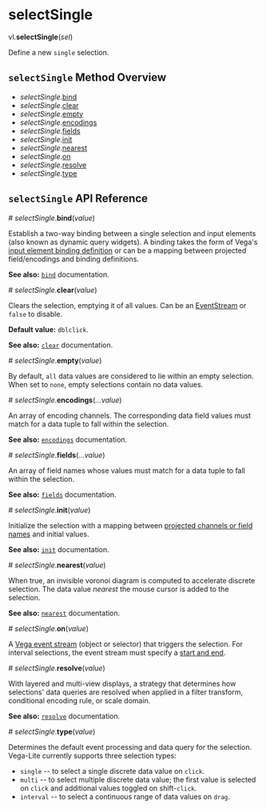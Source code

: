# selectSingle

vl.<b>selectSingle</b>(<em>sel</em>)

Define a new <code>single</code> selection.

## <code>selectSingle</code> Method Overview

* <em>selectSingle</em>.<a href="#bind">bind</a>
* <em>selectSingle</em>.<a href="#clear">clear</a>
* <em>selectSingle</em>.<a href="#empty">empty</a>
* <em>selectSingle</em>.<a href="#encodings">encodings</a>
* <em>selectSingle</em>.<a href="#fields">fields</a>
* <em>selectSingle</em>.<a href="#init">init</a>
* <em>selectSingle</em>.<a href="#nearest">nearest</a>
* <em>selectSingle</em>.<a href="#on">on</a>
* <em>selectSingle</em>.<a href="#resolve">resolve</a>
* <em>selectSingle</em>.<a href="#type">type</a>

## <code>selectSingle</code> API Reference

<a name="bind">#</a>
<em>selectSingle</em>.<b>bind</b>(<em>value</em>)

Establish a two-way binding between a single selection and input elements
(also known as dynamic query widgets). A binding takes the form of
Vega's [input element binding definition](https://vega.github.io/vega/docs/signals/#bind)
or can be a mapping between projected field/encodings and binding definitions.

__See also:__ [`bind`](https://vega.github.io/vega-lite/docs/bind.html) documentation.

<a name="clear">#</a>
<em>selectSingle</em>.<b>clear</b>(<em>value</em>)

Clears the selection, emptying it of all values. Can be an
[EventStream](https://vega.github.io/vega/docs/event-streams/) or `false` to disable.

__Default value:__ `dblclick`.

__See also:__ [`clear`](https://vega.github.io/vega-lite/docs/clear.html) documentation.

<a name="empty">#</a>
<em>selectSingle</em>.<b>empty</b>(<em>value</em>)

By default, `all` data values are considered to lie within an empty selection.
When set to `none`, empty selections contain no data values.

<a name="encodings">#</a>
<em>selectSingle</em>.<b>encodings</b>(<em>...value</em>)

An array of encoding channels. The corresponding data field values
must match for a data tuple to fall within the selection.

__See also:__ [`encodings`](https://vega.github.io/vega-lite/docs/project.html) documentation.

<a name="fields">#</a>
<em>selectSingle</em>.<b>fields</b>(<em>...value</em>)

An array of field names whose values must match for a data tuple to
fall within the selection.

__See also:__ [`fields`](https://vega.github.io/vega-lite/docs/project.html) documentation.

<a name="init">#</a>
<em>selectSingle</em>.<b>init</b>(<em>value</em>)

Initialize the selection with a mapping between [projected channels or field names](https://vega.github.io/vega-lite/docs/project.html) and initial values.

__See also:__ [`init`](https://vega.github.io/vega-lite/docs/init.html) documentation.

<a name="nearest">#</a>
<em>selectSingle</em>.<b>nearest</b>(<em>value</em>)

When true, an invisible voronoi diagram is computed to accelerate discrete
selection. The data value _nearest_ the mouse cursor is added to the selection.

__See also:__ [`nearest`](https://vega.github.io/vega-lite/docs/nearest.html) documentation.

<a name="on">#</a>
<em>selectSingle</em>.<b>on</b>(<em>value</em>)

A [Vega event stream](https://vega.github.io/vega/docs/event-streams/) (object or selector) that triggers the selection.
For interval selections, the event stream must specify a [start and end](https://vega.github.io/vega/docs/event-streams/#between-filters).

<a name="resolve">#</a>
<em>selectSingle</em>.<b>resolve</b>(<em>value</em>)

With layered and multi-view displays, a strategy that determines how
selections' data queries are resolved when applied in a filter transform,
conditional encoding rule, or scale domain.

__See also:__ [`resolve`](https://vega.github.io/vega-lite/docs/selection-resolve.html) documentation.

<a name="type">#</a>
<em>selectSingle</em>.<b>type</b>(<em>value</em>)

Determines the default event processing and data query for the selection. Vega-Lite currently supports three selection types:

- `single` -- to select a single discrete data value on `click`.
- `multi` -- to select multiple discrete data value; the first value is selected on `click` and additional values toggled on shift-`click`.
- `interval` -- to select a continuous range of data values on `drag`.

